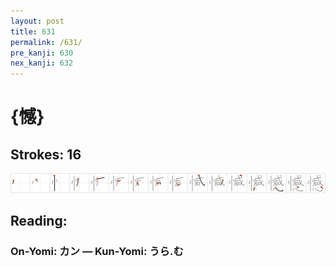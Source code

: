 ```yaml
---
layout: post
title: 631
permalink: /631/
pre_kanji: 630
nex_kanji: 632
---
```


# {憾}

## Strokes: 16

<div class="stroke"><img src="../images/E686BE.png" /></div>

## Reading:

### On-Yomi: カン &mdash; Kun-Yomi: うら.む

